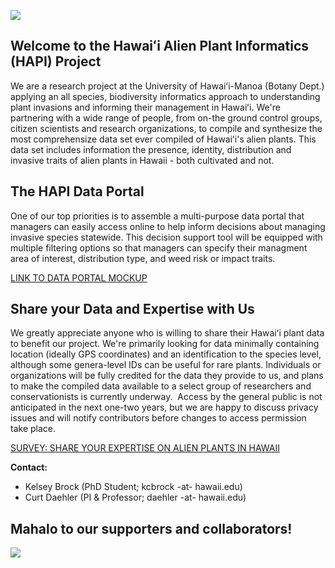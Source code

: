 ![](https://github.com/kcbrock/The-HAPI-Project/blob/master/rsz_hapi_project_logo.png?raw=true)

## __Welcome to the Hawaiʻi Alien Plant Informatics (HAPI) Project__

We are a research project at the University of Hawaiʻi-Manoa (Botany Dept.) applying an all species, biodiversity informatics approach to understanding plant invasions and informing their management in Hawaiʻi. We're partnering with a wide range of people, from on-the ground control groups, citizen scientists and research organizations, to compile and synthesize the most comprehensize data set ever compiled of Hawaiʻi's alien plants. This data set includes information the presence, identity, distribution and invasive traits of alien plants in Hawaii - both cultivated and not. 

## The HAPI Data Portal

One of our top priorities is to assemble a multi-purpose data portal that managers can easily access online to help inform decisions about managing invasive species statewide. This decision support tool will be equipped with multiple filtering options so that managers can specify their managment area of interest, distribution type, and weed risk or impact traits.

[LINK TO DATA PORTAL MOCKUP](https://github.com/kcbrock/The-HAPI-Project/blob/master/HAPI-portal-mockup.png)

## Share your Data and Expertise with Us
We greatly appreciate anyone who is willing to share their Hawaiʻi plant data to benefit our project.  We're primarily looking for data minimally containing location (ideally GPS coordinates) and an identification to the species level, although some genera-level IDs can be useful for rare plants. Individuals or organizations will be fully credited for the data they provide to us, and plans to make the compiled data available to a select group of researchers and conservationists is currently underway.  Access by the general public is not anticipated in the next one-two years, but we are happy to discuss privacy issues and will notify contributors before changes to access permission take place.

[SURVEY: SHARE YOUR EXPERTISE ON ALIEN PLANTS IN HAWAII](https://www.surveygizmo.com/s3/4291223/Hawaii-Alien-Plant-Informatics-HAPI-Project-Alien-Plant-Data-Survey)


__Contact:__
* Kelsey Brock (PhD Student; kcbrock -at- hawaii.edu)
* Curt Daehler (PI & Professor; daehler -at- hawaii.edu)


## Mahalo to our supporters and collaborators!
![](https://github.com/kcbrock/The-HAPI-Project/blob/master/Mahalo%20slide.jpg?raw=true)


